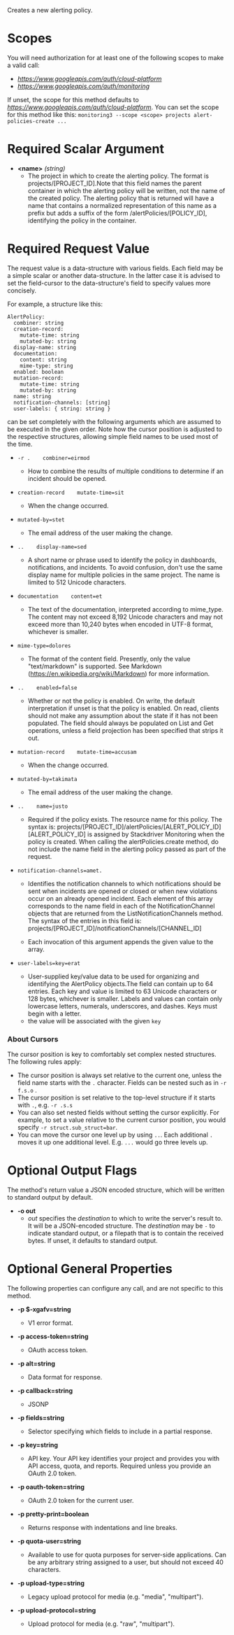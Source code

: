 Creates a new alerting policy.
# Scopes

You will need authorization for at least one of the following scopes to make a valid call:

* *https://www.googleapis.com/auth/cloud-platform*
* *https://www.googleapis.com/auth/monitoring*

If unset, the scope for this method defaults to *https://www.googleapis.com/auth/cloud-platform*.
You can set the scope for this method like this: `monitoring3 --scope <scope> projects alert-policies-create ...`
# Required Scalar Argument
* **&lt;name&gt;** *(string)*
    - The project in which to create the alerting policy. The format is projects/[PROJECT_ID].Note that this field names the parent container in which the alerting policy will be written, not the name of the created policy. The alerting policy that is returned will have a name that contains a normalized representation of this name as a prefix but adds a suffix of the form /alertPolicies/[POLICY_ID], identifying the policy in the container.
# Required Request Value

The request value is a data-structure with various fields. Each field may be a simple scalar or another data-structure.
In the latter case it is advised to set the field-cursor to the data-structure's field to specify values more concisely.

For example, a structure like this:
```
AlertPolicy:
  combiner: string
  creation-record:
    mutate-time: string
    mutated-by: string
  display-name: string
  documentation:
    content: string
    mime-type: string
  enabled: boolean
  mutation-record:
    mutate-time: string
    mutated-by: string
  name: string
  notification-channels: [string]
  user-labels: { string: string }

```

can be set completely with the following arguments which are assumed to be executed in the given order. Note how the cursor position is adjusted to the respective structures, allowing simple field names to be used most of the time.

* `-r .    combiner=eirmod`
    - How to combine the results of multiple conditions to determine if an incident should be opened.
* `creation-record    mutate-time=sit`
    - When the change occurred.
* `mutated-by=stet`
    - The email address of the user making the change.

* `..    display-name=sed`
    - A short name or phrase used to identify the policy in dashboards, notifications, and incidents. To avoid confusion, don&#39;t use the same display name for multiple policies in the same project. The name is limited to 512 Unicode characters.
* `documentation    content=et`
    - The text of the documentation, interpreted according to mime_type. The content may not exceed 8,192 Unicode characters and may not exceed more than 10,240 bytes when encoded in UTF-8 format, whichever is smaller.
* `mime-type=dolores`
    - The format of the content field. Presently, only the value &#34;text/markdown&#34; is supported. See Markdown (https://en.wikipedia.org/wiki/Markdown) for more information.

* `..    enabled=false`
    - Whether or not the policy is enabled. On write, the default interpretation if unset is that the policy is enabled. On read, clients should not make any assumption about the state if it has not been populated. The field should always be populated on List and Get operations, unless a field projection has been specified that strips it out.
* `mutation-record    mutate-time=accusam`
    - When the change occurred.
* `mutated-by=takimata`
    - The email address of the user making the change.

* `..    name=justo`
    - Required if the policy exists. The resource name for this policy. The syntax is:
        projects/[PROJECT_ID]/alertPolicies/[ALERT_POLICY_ID]
        [ALERT_POLICY_ID] is assigned by Stackdriver Monitoring when the policy is created. When calling the alertPolicies.create method, do not include the name field in the alerting policy passed as part of the request.
* `notification-channels=amet.`
    - Identifies the notification channels to which notifications should be sent when incidents are opened or closed or when new violations occur on an already opened incident. Each element of this array corresponds to the name field in each of the NotificationChannel objects that are returned from the ListNotificationChannels method. The syntax of the entries in this field is:
        projects/[PROJECT_ID]/notificationChannels/[CHANNEL_ID]
        
    - Each invocation of this argument appends the given value to the array.
* `user-labels=key=erat`
    - User-supplied key/value data to be used for organizing and identifying the AlertPolicy objects.The field can contain up to 64 entries. Each key and value is limited to 63 Unicode characters or 128 bytes, whichever is smaller. Labels and values can contain only lowercase letters, numerals, underscores, and dashes. Keys must begin with a letter.
    - the value will be associated with the given `key`


### About Cursors

The cursor position is key to comfortably set complex nested structures. The following rules apply:

* The cursor position is always set relative to the current one, unless the field name starts with the `.` character. Fields can be nested such as in `-r f.s.o` .
* The cursor position is set relative to the top-level structure if it starts with `.`, e.g. `-r .s.s`
* You can also set nested fields without setting the cursor explicitly. For example, to set a value relative to the current cursor position, you would specify `-r struct.sub_struct=bar`.
* You can move the cursor one level up by using `..`. Each additional `.` moves it up one additional level. E.g. `...` would go three levels up.


# Optional Output Flags

The method's return value a JSON encoded structure, which will be written to standard output by default.

* **-o out**
    - *out* specifies the *destination* to which to write the server's result to.
      It will be a JSON-encoded structure.
      The *destination* may be `-` to indicate standard output, or a filepath that is to contain the received bytes.
      If unset, it defaults to standard output.
# Optional General Properties

The following properties can configure any call, and are not specific to this method.

* **-p $-xgafv=string**
    - V1 error format.

* **-p access-token=string**
    - OAuth access token.

* **-p alt=string**
    - Data format for response.

* **-p callback=string**
    - JSONP

* **-p fields=string**
    - Selector specifying which fields to include in a partial response.

* **-p key=string**
    - API key. Your API key identifies your project and provides you with API access, quota, and reports. Required unless you provide an OAuth 2.0 token.

* **-p oauth-token=string**
    - OAuth 2.0 token for the current user.

* **-p pretty-print=boolean**
    - Returns response with indentations and line breaks.

* **-p quota-user=string**
    - Available to use for quota purposes for server-side applications. Can be any arbitrary string assigned to a user, but should not exceed 40 characters.

* **-p upload-type=string**
    - Legacy upload protocol for media (e.g. &#34;media&#34;, &#34;multipart&#34;).

* **-p upload-protocol=string**
    - Upload protocol for media (e.g. &#34;raw&#34;, &#34;multipart&#34;).
